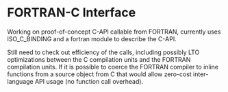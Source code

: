 # FORTRAN-C Interface
Working on proof-of-concept C-API callable from FORTRAN, currently uses ISO_C_BINDING and a fortran module to describe the C-API. 

Still need to check out efficiency of the calls, including possibly LTO optimizations between the C compilation units and the FORTRAN compilation units. If it is possible to coerce the FORTRAN compiler to inline functions from a source object from C that would allow zero-cost inter-language API usage (no function call overhead).

